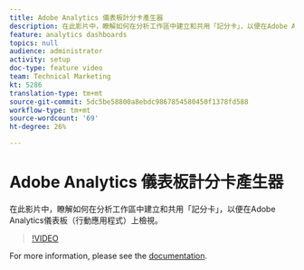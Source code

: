```yaml
---
title: Adobe Analytics 儀表板計分卡產生器
description: 在此影片中，瞭解如何在分析工作區中建立和共用「記分卡」，以便在Adobe Analytics儀表板（行動應用程式）上檢視。
feature: analytics dashboards
topics: null
audience: administrator
activity: setup
doc-type: feature video
team: Technical Marketing
kt: 5286
translation-type: tm+mt
source-git-commit: 5dc5be58800a8ebdc9867854580450f1378fd588
workflow-type: tm+mt
source-wordcount: '69'
ht-degree: 26%

---
```



# Adobe Analytics 儀表板計分卡產生器

在此影片中，瞭解如何在分析工作區中建立和共用「記分卡」，以便在Adobe Analytics儀表板（行動應用程式）上檢視。

>[!VIDEO](https://video.tv.adobe.com/v/34544/?quality=12)

For more information, please see the [documentation](https://docs.adobe.com/help/zh-Hant/analytics/analyze/mobapp/home.html).
